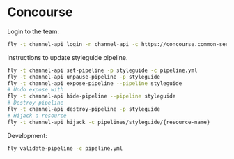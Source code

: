 # Concourse

Login to the team:

```bash
fly -t channel-api login -n channel-api -c https://concourse.common-services.telia.io
```

Instructions to update styleguide pipeline.

```bash
fly -t channel-api set-pipeline -p styleguide -c pipeline.yml
fly -t channel-api unpause-pipeline -p styleguide
fly -t channel-api expose-pipeline --pipeline styleguide
# Undo expose with
fly -t channel-api hide-pipeline --pipeline styleguide
# Destroy pipeline
fly -t channel-api destroy-pipeline -p styleguide
# Hijack a resource
fly -t channel-api hijack -c pipelines/styleguide/{resource-name}
```

Development:

```bash
fly validate-pipeline -c pipeline.yml
```